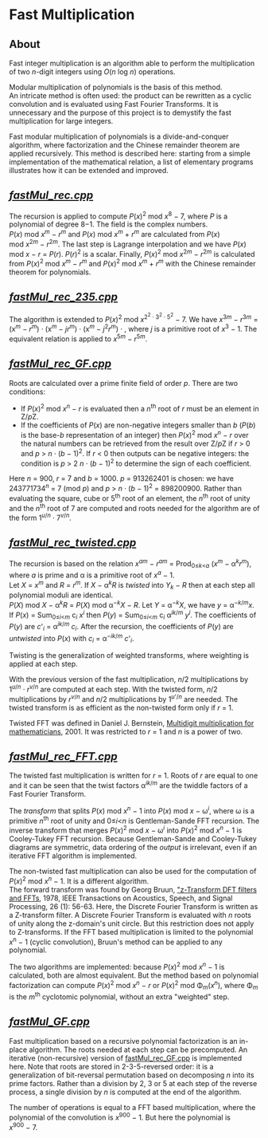 # Fast Multiplication

## About

Fast integer multiplication is an algorithm able to perform the multiplication of two *n*-digit integers using *O*(*n*&nbsp;log&nbsp;*⁡n*) operations.

Modular multiplication of polynomials is the basis of this method.  
An intricate method is often used: the product can be rewritten as a cyclic convolution and is evaluated using Fast Fourier Transforms. It is unnecessary and the purpose of this project is to demystify the fast multiplication for large integers.

Fast modular multiplication of polynomials is a divide-and-conquer algorithm, where factorization and the Chinese remainder theorem are applied recursively. This method is described here: starting from a simple implementation of the mathematical relation, a list of elementary programs illustrates how it can be extended and improved.

## [*fastMul_rec.cpp*](fastMul_rec.cpp)

The recursion is applied to compute *P*(*x*)<sup>2</sup> mod&nbsp;*x*<sup>8</sup>&nbsp;&minus;&nbsp;7, where *P* is a polynomial of degree 8&minus;1. The field is the complex numbers.  
*P*(*x*) mod&nbsp;*x*<sup>*m*</sup>&nbsp;&minus;&nbsp;*r*<sup>*m*</sup> and *P*(*x*) mod&nbsp;*x*<sup>*m*</sup>&nbsp;+&nbsp;*r*<sup>*m*</sup> are calculated from *P*(*x*) mod&nbsp;*x*<sup>2*m*</sup>&nbsp;&minus;&nbsp;*r*<sup>2*m*</sup>. The last step is Lagrange interpolation and we have *P*(*x*) mod&nbsp;*x*&nbsp;&minus;&nbsp;*r*&nbsp;= *P*(*r*). *P*(*r*)<sup>2</sup> is a scalar. Finally, *P*(*x*)<sup>2</sup> mod&nbsp;*x*<sup>2*m*</sup>&nbsp;&minus;&nbsp;*r*<sup>2*m*</sup> is calculated from *P*(*x*)<sup>2</sup> mod&nbsp;*x*<sup>*m*</sup>&nbsp;&minus;&nbsp;*r*<sup>*m*</sup> and *P*(*x*)<sup>2</sup> mod&nbsp;*x*<sup>*m*</sup>&nbsp;+&nbsp;*r*<sup>*m*</sup> with the Chinese remainder theorem for polynomials.

## [*fastMul_rec_235.cpp*](fastMul_rec_235.cpp)

The algorithm is extended to *P*(*x*)<sup>2</sup> mod&nbsp;*x*<sup>2<sup>2</sup>&nbsp;&middot;&nbsp;3<sup>2</sup>&nbsp;&middot;&nbsp;5<sup>2</sup></sup>&nbsp;&minus;&nbsp;7. We have *x*<sup>3*m*</sup>&nbsp;&minus;&nbsp;*r*<sup>3*m*</sup>&nbsp;= (x<sup>*m*</sup>&nbsp;&minus;&nbsp;*r*<sup>*m*</sup>)&nbsp;&middot;&nbsp;(x<sup>*m*</sup>&nbsp;&minus;&nbsp;*jr<sup>*m*</sup>*)&nbsp;&middot;&nbsp;(x<sup>*m*</sup>&nbsp;&minus;&nbsp;*j*<sup>2</sup>*r*<sup>*m*</sup>)&nbsp;&middot;&nbsp;, where *j* is a primitive root of *x*<sup>3</sup>&nbsp;&minus;&nbsp;1</sup>. The equivalent relation is applied to *x*<sup>5*m*</sup>&nbsp;&minus;&nbsp;*r*<sup>5*m*</sup>.

## [*fastMul_rec_GF.cpp*](fastMul_rec_GF.cpp)

Roots are calculated over a prime finite field of order *p*. There are two conditions:  
 - If *P*(*x*)<sup>2</sup> mod&nbsp;*x*<sup>*n*</sup>&nbsp;&minus;&nbsp;*r* is evaluated then a *n*<sup>th</sup> root of *r* must be an element in Z/*p*Z.  
 - If the coefficients of *P*(*x*) are non-negative integers smaller than *b* (*P*(*b*) is the base-*b* representation of an integer) then *P*(*x*)<sup>2</sup> mod&nbsp;*x*<sup>*n*</sup>&nbsp;&minus;&nbsp;*r* over the natural numbers can be retrieved from the result over Z/*p*Z if *r*&nbsp;> 0 and *p*&nbsp;> *n*&nbsp;&middot;&nbsp;(*b*&nbsp;&minus;&nbsp;1)<sup>2</sup>. If *r*&nbsp;< 0 then outputs can be negative integers: the condition is *p*&nbsp;> 2&nbsp;*n*&nbsp;&middot;&nbsp;(*b*&nbsp;&minus;&nbsp;1)<sup>2</sup> to determine the sign of each coefficient.  

Here *n*&nbsp;= 900, *r*&nbsp;= 7 and *b*&nbsp;= 1000. *p*&nbsp;= 913262401 is chosen: we have 243771734<sup>*n*</sup>&nbsp;= 7 (mod&nbsp;*p*) and *p*&nbsp;> *n*&nbsp;&middot;&nbsp;(*b*&nbsp;&minus;&nbsp;1)<sup>2</sup>&nbsp;= 898200900. Rather than evaluating the square, cube or 5<sup>th</sup> root of an element, the *n*<sup>th</sup> root of unity and the *n*<sup>th</sup> root of 7 are computed and roots needed for the algorithm are of the form 1<sup>*u*/*n*</sup>&nbsp;&middot;&nbsp;7<sup>*v*/*n*</sup>.

## [*fastMul_rec_twisted.cpp*](fastMul_rec_twisted.cpp)

The recursion is based on the relation *x*<sup>*am*</sup>&nbsp;&minus;&nbsp;*r*<sup>*am*</sup>&nbsp;= Prod<sub>0&le;*k*<*a*</sub>&nbsp;(*x*<sup>*m*</sup>&nbsp;&minus;&nbsp;&alpha;<sup>*k*</sup>*r*<sup>*m*</sup>), where *a* is prime and &alpha; is a primitive root of *x*<sup>*a*</sup>&nbsp;&minus;&nbsp;1</sup>.  
Let *X*&nbsp;= *x*<sup>*m*</sup> and *R*&nbsp;= *r*<sup>*m*</sup>. If *X*&nbsp;&minus;&nbsp;&alpha;<sup>*k*</sup>*R* is *twisted* into *Y*<sub>*k*</sub>&nbsp;&minus;&nbsp;*R* then at each step all polynomial moduli are identical.  
*P*(*X*)&nbsp;mod&nbsp;*X*&nbsp;&minus;&nbsp;&alpha;<sup>*k*</sup>*R*&nbsp;= *P*(*X*) mod&nbsp;&alpha;<sup>&minus;*k*</sup>*X*&nbsp;&minus;&nbsp;*R*. Let *Y*&nbsp;= &alpha;<sup>&minus;*k*</sup>*X*, we have *y*&nbsp;= &alpha;<sup>&minus;*k*/*m*</sup>*x*.  
If *P*(*x*)&nbsp;= Sum<sub>0&le;*i*<*m*</sub>&nbsp;c<sub>*i*</sub>&nbsp;*x*<sup>*i*</sup> then *P*(*y*)&nbsp;= Sum<sub>0&le;*i*<*m*</sub>&nbsp;c<sub>*i*</sub>&nbsp;&alpha;<sup>*ik*/*m*</sup>&nbsp;*y*<sup>*i*</sup>. The coefficients of *P*(*y*) are *c*'<sub>*i*</sub>&nbsp;= &alpha;<sup>*ik*/*m*</sup>&nbsp;*c*<sub>*i*</sub>. After the recursion, the coefficients of *P*(*y*) are *untwisted* into *P*(*x*) with *c*<sub>*i*</sub>&nbsp;= &alpha;<sup>&minus;*ik*/*m*</sup>&nbsp;*c*'<sub>*i*</sub>.  

Twisting is the generalization of weighted transforms, where weighting is applied at each step.  

With the previous version of the fast multiplication, *n*/2 multiplications by 1<sup>*u*/*n*</sup>&nbsp;&middot;&nbsp;*r*<sup>*v*/*n*</sup> are computed at each step. With the twisted form, *n*/2 multiplications by *r*<sup>*v*/*n*</sup> and *n*/2 multiplications by 1<sup>*u*'/*n*</sup> are needed. The twisted transform is as efficient as the non-twisted form only if *r*&nbsp;= 1.

Twisted FFT was defined in Daniel J. Bernstein, [Multidigit multiplication for mathematicians](https://cr.yp.to/papers/m3-20010811-retypeset-20220327.pdf), 2001. It was restricted to *r*&nbsp;= 1 and *n* is a power of two.

## [*fastMul_rec_FFT.cpp*](fastMul_rec_FFT.cpp)

The twisted fast multiplication is written for *r*&nbsp;= 1. Roots of *r* are equal to one and it can be seen that the twist factors &alpha;<sup>*ik*/*m*</sup> are the twiddle factors of a Fast Fourier Transform.  

The *transform* that splits *P*(*x*) mod&nbsp;*x*<sup>*n*</sup>&nbsp;&minus;&nbsp;1 into *P*(*x*) mod&nbsp;*x*&nbsp;&minus;&nbsp;&omega;<sup>*i*</sup>, where &omega; is a primitive *n*<sup>th</sup> root of unity and 0&le;*i*<*n* is Gentleman-Sande FFT recursion. The inverse transform that merges *P*(*x*)<sup>2</sup> mod&nbsp;*x*&nbsp;&minus;&nbsp;&omega;<sup>*i*</sup> into *P*(*x*)<sup>2</sup> mod&nbsp;*x*<sup>*n*</sup>&nbsp;&minus;&nbsp;1 is Cooley-Tukey FFT recursion. Because Gentleman-Sande and Cooley-Tukey diagrams are symmetric, data ordering of the *output* is irrelevant, even if an iterative FFT algorithm is implemented.

The non-twisted fast multiplication can also be used for the computation of *P*(*x*)<sup>2</sup> mod&nbsp;*x*<sup>*n*</sup>&nbsp;&minus;&nbsp;1. It is a different algorithm.  
The forward transform was found by Georg Bruun, ["z-Transform DFT filters and FFTs](https://backend.orbit.dtu.dk/ws/files/4658740/Bruun.pdf), 1978, IEEE Transactions on Acoustics, Speech, and Signal Processing, 26 (1): 56-63. Here, the Discrete Fourier Transform is written as a Z-transform filter. A Discrete Fourier Transform is evaluated with *n* roots of unity along the z-domain's unit circle. But this restriction does not apply to Z-transforms. If the FFT based multiplication is limited to the polynomial *x*<sup>n</sup>&nbsp;&minus;&nbsp;1 (cyclic convolution), Bruun's method can be applied to any polynomial.  

The two algorithms are implemented: because *P*(*x*)<sup>2</sup> mod&nbsp;*x*<sup>*n*</sup>&nbsp;&minus;&nbsp;1 is calculated, both are almost equivalent. But the method based on polynomial factorization can compute *P*(*x*)<sup>2</sup> mod&nbsp;*x*<sup>*n*</sup>&nbsp;&minus;&nbsp;*r* or *P*(*x*)<sup>2</sup> mod&nbsp;&Phi;<sub>*m*</sub>(*x*<sup>*n*</sup>), where &Phi;<sub>*m*</sub> is the *m*<sup>th</sup> cyclotomic polynomial, without an extra "weighted" step.

## [*fastMul_GF.cpp*](fastMul_GF.cpp)

Fast multiplication based on a recursive polynomial factorization is an in-place algorithm. The roots needed at each step can be precomputed. An iterative (non-recursive) version of [fastMul_rec_GF.cpp](fastMul_rec_GF.cpp) is implemented here. Note that roots are stored in 2-3-5-reversed order: it is a generalization of bit-reversal permutation based on decomposing *n* into its prime factors. Rather than a division by 2, 3 or 5 at each step of the reverse process, a single division by *n* is computed at the end of the algorithm.  

The number of operations is equal to a FFT based multiplication, where the polynomial of the convolution is *x*<sup>900</sup>&nbsp;&minus;&nbsp;1. But here the polynomial is *x*<sup>900</sup>&nbsp;&minus;&nbsp;7.
